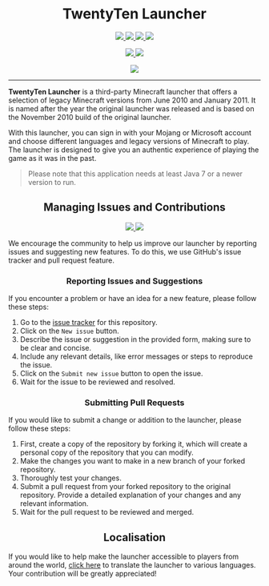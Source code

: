 <h1 align="center">TwentyTen Launcher</h1>
<p align="center">
  <a href="https://www.azul.com/downloads/?version=java-7-lts&package=jre">
    <img src="https://img.shields.io/badge/Java-7%2B-blue.svg">
  </a>
  <a href="https://github.com/sojlabjoi/AlphacraftLauncher/releases/latest">
    <img src="https://img.shields.io/github/v/release/sojlabjoi/AlphacraftLauncher?label=latest">
  </a>
  <a href="https://github.com/sojlabjoi/AlphacraftLauncher/releases">
    <img src="https://img.shields.io/github/v/release/sojlabjoi/AlphacraftLauncher?include_prereleases&label=pre-release">
  </a>
  <a href="https://github.com/sojlabjoi/AlphacraftLauncher/blob/stable/LICENSE">
    <img src="https://img.shields.io/github/license/sojlabjoi/AlphacraftLauncher">
  </a>
</p>
<p align="center">
  <a href="https://github.com/sojlabjoi/AlphacraftLauncher/releases/latest">
    <img src="https://img.shields.io/github/downloads/sojlabjoi/AlphacraftLauncher/latest/total.svg">
  </a>
  <a href="https://github.com/sojlabjoi/AlphacraftLauncher/releases">
    <img src="https://img.shields.io/github/downloads-pre/sojlabjoi/AlphacraftLauncher/latest/total?label=downloads%40pre-release">
  </a>
</p>
<div align="center">
  <a href="https://i.imgur.com/XI2qib8.png">
    <img src="https://i.imgur.com/XI2qib8.png">
  </a>
</div>

---

__TwentyTen Launcher__ is a third-party Minecraft launcher that offers a selection of legacy
Minecraft
versions from June 2010 and January 2011. It is named after the year the original launcher was
released and is based on the November 2010 build of the original launcher.

With this launcher, you can sign in with your Mojang or Microsoft account and choose different
languages and legacy versions of Minecraft to play. The launcher is designed to give you an
authentic experience of playing the game as it was in the past.

> Please note that this application needs at least Java 7 or a newer version to run.

<h2 align="center">Managing Issues and Contributions</h2>
<p align="center">
  <a href="https://github.com/sojlabjoi/AlphacraftLauncher/issues">
    <img src="https://img.shields.io/github/issues/sojlabjoi/AlphacraftLauncher">
  </a>
  <a href="https://github.com/sojlabjoi/AlphacraftLauncher/pulls">
    <img src="https://img.shields.io/github/issues-pr/sojlabjoi/AlphacraftLauncher">
  </a>
</p>

We encourage the community to help us improve our launcher by reporting issues and suggesting new
features. To do this, we use GitHub's issue tracker and pull request feature.

<h3 align="center">Reporting Issues and Suggestions</h3>

If you encounter a problem or have an idea for a new feature, please follow these steps:

1. Go to the [issue tracker](https://github.com/sojlabjoi/TwentyTenLauncher/issues) for this
   repository.
2. Click on the ``New issue`` button.
3. Describe the issue or suggestion in the provided form, making sure to be clear and concise.
4. Include any relevant details, like error messages or steps to reproduce the issue.
5. Click on the ``Submit new issue`` button to open the issue.
6. Wait for the issue to be reviewed and resolved.

<h3 align="center">Submitting Pull Requests</h3>

If you would like to submit a change or addition to
the launcher, please follow these steps:

1. First, create a copy of the repository by forking it, which will create a personal copy of the
   repository that you can modify.
2. Make the changes you want to make in a new branch of your forked repository.
3. Thoroughly test your changes.
4. Submit a pull request from your forked repository to the original repository.
   Provide a detailed explanation of your changes and any relevant information.
5. Wait for the pull request to be reviewed and merged.

<h2 align="center">Localisation</h2>

If you would like to help make the launcher accessible to players from around the
world, [click here](https://explore.transifex.com/xte/twentyten) to translate the
launcher to various languages. Your contribution will be greatly appreciated!